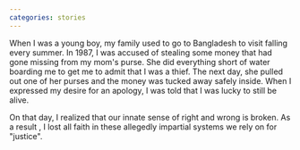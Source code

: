 ```yaml
---
categories: stories
---
```


<p>When I was a young boy, my family used to go to Bangladesh to visit falling every summer. In 1987, I was accused of stealing some money that had gone missing from my mom's purse. She did everything short of water boarding me to get me to admit that I was a thief. The next day, she pulled out one of her purses and the money was tucked away safely inside. When I expressed my desire for an apology, I was told that I was lucky to still be alive.</p>

<p>On that day, I realized that our innate sense of right and wrong is broken. As a result , I lost all faith in these allegedly impartial systems we rely on for "justice".</p>